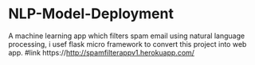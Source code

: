 # NLP-Model-Deployment
A machine learning app which filters spam email using natural language processing, i usef flask micro framework to convert this project into web app.
#link https://http://spamfilterappv1.herokuapp.com/

